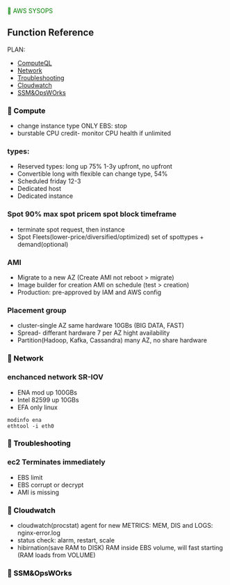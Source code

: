 <span style="color: green">&#x1F535; AWS SYSOPS  
</span>

## Function Reference
PLAN:
* [ComputeQL](#Compute)
* [Network](#Network)
* [Troubleshooting](#Troubleshooting)
* [Cloudwatch](#Cloudwatch)
* [SSM&OpsWOrks](#SSM&OpsWOrks)


### <span style="color: black">&#x1F535; Compute

* change instance type ONLY EBS: stop
* burstable CPU credit- monitor CPU health if unlimited


### types:

* Reserved types: long up 75% 1-3y
upfront, no upfront
* Convertible long with flexible can change type, 54%
* Scheduled friday 12-3
* Dedicated host
* Dedicated instance

### Spot 90% max spot pricem spot block timeframe

* terminate spot request, then instance
* Spot Fleets(lower-price/diversified/optimized) set of spottypes + demand(optional)


### AMI

* Migrate to a new AZ (Create AMI not reboot > migrate)
* Image builder for creation AMI on schedule (test > creation)
* Production: pre-approved by IAM and AWS config

### Placement group

* cluster-single  AZ same hardware 10GBs (BIG DATA, FAST)
* Spread- differant hardware 7 per AZ hight availability
* Partition(Hadoop, Kafka, Cassandra) many AZ, no share hardware 

### <span style="color: black">&#x1F535; Network

### enchanced network SR-IOV

* ENA mod up 100GBs
* Intel 82599 up 10GBs
* EFA only linux

```
modinfo ena
ethtool -i eth0
```

### <span style="color: black">&#x1F535; Troubleshooting

### ec2 Terminates immediately

* EBS limit
* EBS corrupt or decrypt
* AMI is missing


### <span style="color: black">&#x1F535; Cloudwatch


* cloudwatch(procstat) agent for new METRICS: MEM, DIS and LOGS: nginx-error.log
* status check: alarm, restart, scale
* hibirnation(save RAM to DISK) RAM inside EBS volume, will fast starting (RAM loads from VOLUME)

### <span style="color: black">&#x1F535; SSM&OpsWOrks
